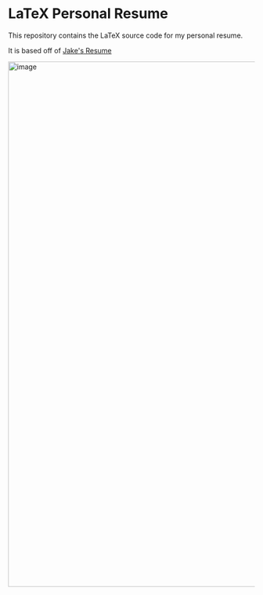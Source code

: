 # LaTeX Personal Resume

This repository contains the LaTeX source code for my personal resume.

It is based off of [Jake's Resume](https://github.com/jakegut/resume/tree/master)

<img width="827" height="1072" alt="image" src="https://github.com/user-attachments/assets/b2eb225e-e6de-45c8-bfb4-389c269a12a1" />
